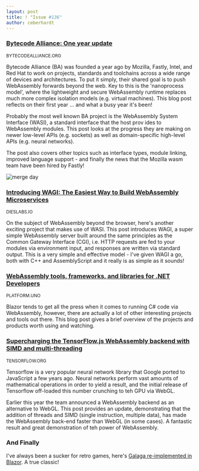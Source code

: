 ```yaml
---
layout: post
title: ! "Issue #136"
author: ceberhardt
---
```


### [Bytecode Alliance: One year update](https://bytecodealliance.org/articles/1-year-update)

<small>BYTECODEALLIANCE.ORG</small>

Bytecode Alliance (BA) was founded a year ago by Mozilla, Fastly, Intel, and Red Hat to work on projects, standards and toolchains  across a wide range of devices and architectures. To put it simply, their shared goal is to push WebAssembly forwards beyond the web. Key to this is the 'nanoprocess model', where the lightweight and secure WebAssembly runtime replaces much more complex isolation models (e.g. virtual machines). This blog post reflects on their first year ... and what a busy year it's been!

Probably the most well known BA project is the WebAssembly System Interface (WASI), a standard interface that the host prov ides to WebAssembly modules. This post looks at the progress they are making on newer low-level APIs (e.g. sockets) as well as domain-specific high-level APIs (e.g. neural networks).

The post also covers other topics such as interface types, module linking, improved language support - and finally the news that the Mozilla wasm team have been hired by Fastly!

![merge day](https://wasmweekly.news/img/136-1.png)

### [Introducing WAGI: The Easiest Way to Build WebAssembly Microservices](https://deislabs.io/posts/introducing-wagi-easiest-way-to-build-webassembly-microservices/)

<small>DIESLABS.IO</small>

On the subject of WebAssembly beyond the browser, here's another exciting project that makes use of WASI. This post introduces WAGI, a super simple WebAssembly server built around the same principles as the Common Gateway Interface (CGI), i.e. HTTP requests are fed to your modules via environment input, and responses are written via standard output. This is a very simple and effective model - I've given WAGI a go, both with C++ and AssemblyScript and it really is as simple as it sounds!

### [WebAssembly tools, frameworks, and libraries for .NET Developers](https://platform.uno/blog/webassembly-tools-frameworks-and-libraries-for-net-developers/)

<small>PLATFORM.UNO</small>

Blazor tends to get all the press when it comes to running C# code via WebAssembly, however, there are actually a lot of other interesting projects and tools out there. This blog post gives a brief overview of the projects and products worth using and watching.

### [Supercharging the TensorFlow.js WebAssembly backend with SIMD and multi-threading](https://blog.tensorflow.org/2020/09/supercharging-tensorflowjs-webassembly.html?m=1)

<small>TENSORFLOW.ORG</small>

Tensorflow is a very popular neural network library that Google ported to JavaScript a few years ago. Neural networks perform vast amounts of mathematical operations in order to yield a result, and the initial release of Tensorflow off-loaded this number crunching to teh GPU via WebGL.

Earlier this year the team announced a WebAssembly backend as an alternative to WebGL. This post provides an update, demonstrating that the addition of threads and SIMD (single instruction, multiple data), has made the WebAssembly back-end faster than WebGL (in some cases). A fantastic result and great demonstration of teh power of WebAssembly.

### And Finally 

I've always been a sucker for retro games, here's [Galaga re-implemented in Blazor](https://github.com/BlazorGuy/BlazorGalaga). A true classic!